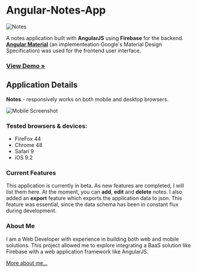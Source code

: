 # Angular-Notes-App

![Notes](http://www.edrodriguez.com/notes/img/readme/icon.png)

A notes application built with **AngularJS** using **Firebase** for the backend. **[Angular Material](https://material.angularjs.org/)** (an implementeation Google's Material Design Specification) was used for the frontend user interface.

### [View Demo &raquo;](http://www.edrodriguez.com/notes/?demo)

## Application Details

**Notes** - responsively works on both mobile and desktop browsers.

![Mobile Screenshot](http://www.edrodriguez.com/notes/img/readme/screenshot.png)

### Tested browsers & devices: 

* FireFox 44
* Chrome 48
* Safari 9
* iOS 9.2

### Current Features
This application is currently in beta. As new features are completed, I will list them here. At the moment, you can **add**, **edit** and **delete** notes. I also added an **export** feature which exports the application data to json. This feature was essential, since the data schema has been in constant flux during development. 

### About Me
I am a Web Developer with experience in building both web and mobile solutions. This project allowed me to explore integrating a BaaS solution like Firebase with a web application framework like AngularJS.

[More about me...](https://www.linkedin.com/in/edhome)